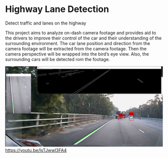 # Highway Lane Detection
Detect traffic and lanes on the highway

This project aims to analyze on-dash camera footage and provides aid to the drivers to improve their control of the car and their understanding of the surrounding environment.
The car lane position and direction from the camera footage will be extracted from the camera footage. Then the camera perspective will be wrapped into the bird’s eye view. Also, the surrounding cars will be detected rom the footage.

![Demo](/demo_pic.png?raw=true "Demo")
https://youtu.be/lsTJwwl3FA4
